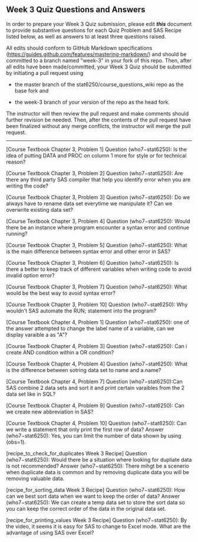 
## Week 3 Quiz Questions and Answers

In order to prepare your Week 3 Quiz submission, please edit ***this*** document to provide substantive questions for each Quiz Problem and SAS Recipe listed below, as well as answers to at least three questions raised.

All edits should conform to GitHub Markdown specifications (https://guides.github.com/features/mastering-markdown/) and should be committed to a branch named "week-3" in your fork of this repo. Then, after all edits have been made/committed, your Week 3 Quiz should be submitted by initiating a pull request using

- the master branch of the stat6250/course_questions_wiki repo as the base fork and

- the week-3 branch of your version of the repo as the head fork.

The instructor will then review the pull request and make comments should further revision be needed. Then, after the contents of the pull request have been finalized without any merge conflicts, the instructor will merge the pull request.

********************************************************************************



[Course Textbook Chapter 3, Problem 1]
Question (who7−stat6250): Is the idea of putting DATA and PROC on column 1 more for style or for technical reason?


[Course Textbook Chapter 3, Problem 2]
Question (who7−stat6250): Are there any third party SAS compiler that help you identify error when you are writing the code?


[Course Textbook Chapter 3, Problem 3]
Question (who7−stat6250): Do we always have to rename data set everytime we manipulate it? Can we overwrite existing data set?

 
[Course Textbook Chapter 3, Problem 4]
Question (who7−stat6250): Would there be an instance where program encounter a syntax error and continue running?


[Course Textbook Chapter 3, Problem 5]
Question (who7−stat6250): What is the main difference between syntax error and other error in SAS?


[Course Textbook Chapter 3, Problem 6]
Question (who7−stat6250): Is there a better to keep track of different variables when writing code to avoid invalid option error?


[Course Textbook Chapter 3, Problem 7]
Question (who7−stat6250): What would be the best way to avoid syntax error?


[Course Textbook Chapter 3, Problem 10]
Question (who7−stat6250): Why wouldn't SAS automate the RUN; statement into the program?


[Course Textbook Chapter 4, Problem 1]
Question (who7−stat6250): one of the answer attempted to change the label name of a variable, can we display varaible a as "A"?


[Course Textbook Chapter 4, Problem 3]
Question (who7−stat6250): Can i create AND condition within a OR condition?


[Course Textbook Chapter 4, Problem 4]
Question (who7−stat6250): What is the difference between sotring data set to name and a.name?


[Course Textbook Chapter 4, Problem 7]
Question (who7−stat6250):Can SAS combine 2 data sets and sort it and print certain varaibles from the 2 data set like in SQL?


[Course Textbook Chapter 4, Problem 9]
Question (who7−stat6250): Can we create new abbreviation in SAS?


[Course Textbook Chapter 4, Problem 10]
Question (who7−stat6250): Can we write a statement that only print the first row of data?
Answer (who7−stat6250): Yes, you can limit the number of data shown by using (obs=1).


[recipe_to_check_for_duplicates Week 3 Recipe]
Question (who7−stat6250): Would there be a situation where looking for dupliate data is not recommended?
Answer (who7−stat6250): There mihgt be a scenerio when duplicate data is common and by removing duplicate data you will be removing valuable data.


[recipe_for_sorting_data Week 3 Recipe]
Question (who7−stat6250): How can we best sort data when we want to keep the order of data?
Answer (who7−stat6250): We can create a temp data set to store the sort data so you can keep the correct order of the data in the original data set.


[recipe_for_printing_values Week 3 Recipe]
Question (who7−stat6250): By the video, it seems it is easy for SAS to change to Excel mode.  What are the advantage of using SAS over Excel?


